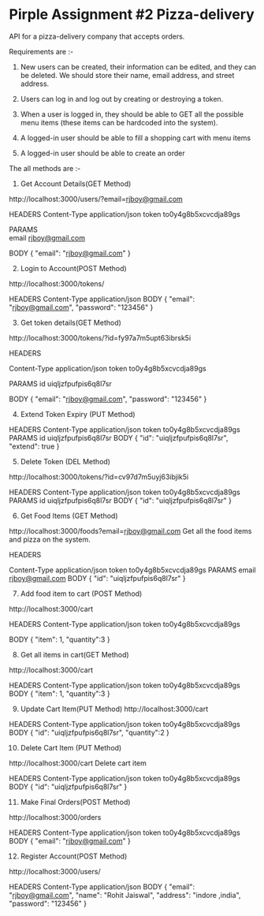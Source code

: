 # Pirple Assignment #2 Pizza-delivery

API for a pizza-delivery company that accepts orders.

Requirements are :-

1. New users can be created, their information can be edited, and they can be deleted. We should store their name, email address, and street address.

2. Users can log in and log out by creating or destroying a token.

3. When a user is logged in, they should be able to GET all the possible menu items (these items can be hardcoded into the system). 

4. A logged-in user should be able to fill a shopping cart with menu items

5. A logged-in user should be able to create an order

The all methods are :- 

1. Get Account Details(GET Method)

http://localhost:3000/users/?email=rjboy@gmail.com

HEADERS
Content-Type      application/json
token             to0y4g8b5xcvcdja89gs

PARAMS           
email			  rjboy@gmail.com

BODY
{
	"email": "rjboy@gmail.com"
}

2. Login to Account(POST Method)

http://localhost:3000/tokens/

HEADERS
Content-Type		application/json
BODY
{
	"email": "rjboy@gmail.com",
	"password": "123456"
}

3. Get token details(GET Method)

http://localhost:3000/tokens/?id=fy97a7m5upt63ibrsk5i

HEADERS

Content-Type		application/json
token			to0y4g8b5xcvcdja89gs

PARAMS
id			uiqljzfpufpis6q8l7sr

BODY
{
	"email": "rjboy@gmail.com",
	"password": "123456"
}

4. Extend Token Expiry (PUT Method)
 
HEADERS
Content-Type		application/json
token               to0y4g8b5xcvcdja89gs
PARAMS
id	                uiqljzfpufpis6q8l7sr
BODY
{
	"id": "uiqljzfpufpis6q8l7sr",
	"extend": true
}

5. Delete Token (DEL Method)

http://localhost:3000/tokens/?id=cv97d7m5uyj63ibjik5i

HEADERS
Content-Type		application/json
token				to0y4g8b5xcvcdja89gs
PARAMS
id                   uiqljzfpufpis6q8l7sr
BODY
{
	"id": "uiqljzfpufpis6q8l7sr"
}


6. Get Food Items (GET Method)

http://localhost:3000/foods?email=rjboy@gmail.com
Get all the food items and pizza on the system.

HEADERS

Content-Type		application/json
token			    to0y4g8b5xcvcdja89gs
PARAMS
email               	rjboy@gmail.com
BODY
{
	"id": "uiqljzfpufpis6q8l7sr"
}

7. Add food item to cart (POST Method)

http://localhost:3000/cart

HEADERS
Content-Type		application/json
token			to0y4g8b5xcvcdja89gs

BODY
{
	"item": 1,
	"quantity":3
}

8. Get all items in cart(GET Method)

http://localhost:3000/cart

HEADERS
Content-Type		application/json
token			to0y4g8b5xcvcdja89gs
BODY
{
	"item": 1,
	"quantity":3
}

9. Update Cart Item(PUT Method)
http://localhost:3000/cart

HEADERS
Content-Type			application/json
token				to0y4g8b5xcvcdja89gs
BODY
{
	"id": "uiqljzfpufpis6q8l7sr",
	"quantity":2
}

10. Delete Cart Item (PUT Method)

http://localhost:3000/cart
Delete cart item

HEADERS
Content-Type			application/json
token				to0y4g8b5xcvcdja89gs
BODY
{
	"id": "uiqljzfpufpis6q8l7sr"
}

11. Make Final Orders(POST Method)

http://localhost:3000/orders

HEADERS
Content-Type		application/json
token			    to0y4g8b5xcvcdja89gs
BODY
{
	"email": "rjboy@gmail.com"
}

12. Register Account(POST Method)

http://localhost:3000/users/

HEADERS
Content-Type            application/json
BODY
	{
	"email": "rjboy@gmail.com",
	"name": "Rohit Jaiswal",
	"address": "indore ,india",
	"password": "123456"
	}



